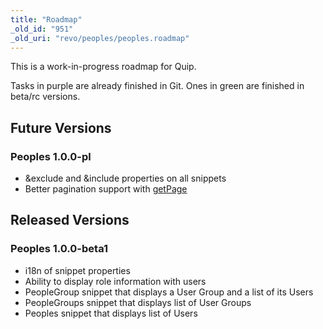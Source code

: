 ```yaml
---
title: "Roadmap"
_old_id: "951"
_old_uri: "revo/peoples/peoples.roadmap"
---
```


This is a work-in-progress roadmap for Quip.

Tasks in purple are already finished in Git. Ones in green are finished in beta/rc versions.

## Future Versions

### Peoples 1.0.0-pl

- &exclude and &include properties on all snippets
- Better pagination support with [getPage](extras/getpage "getPage")

## Released Versions

### Peoples 1.0.0-beta1

- i18n of snippet properties
- Ability to display role information with users
- PeopleGroup snippet that displays a User Group and a list of its Users
- PeopleGroups snippet that displays list of User Groups
- Peoples snippet that displays list of Users
